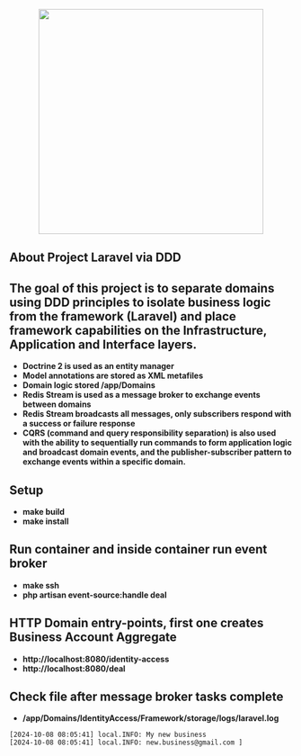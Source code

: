 <p align="center"><a href="https://laravel.com" target="_blank"><img src="https://raw.githubusercontent.com/laravel/art/master/logo-lockup/5%20SVG/2%20CMYK/1%20Full%20Color/laravel-logolockup-cmyk-red.svg" width="400"></a></p>

## About Project Laravel via DDD

## The goal of this project is to separate domains using DDD principles to isolate business logic from the framework (Laravel) and place framework capabilities on the Infrastructure, Application and Interface layers.

- **Doctrine 2 is used as an entity manager**
- **Model annotations are stored as XML metafiles**
- **Domain logic stored /app/Domains**
- **Redis Stream is used as a message broker to exchange events between domains** 
- **Redis Stream broadcasts all messages, only subscribers respond with a success or failure response**
- **CQRS (command and query responsibility separation) is also used with the ability to sequentially run commands to form application logic and broadcast domain events, and the publisher-subscriber pattern to exchange events within a specific domain.**

## Setup
- **make build**
- **make install**

## Run container and inside container run event broker
- **make ssh**
- **php artisan event-source:handle deal**

## HTTP Domain entry-points, first one creates Business Account Aggregate
- **http://localhost:8080/identity-access**
- **http://localhost:8080/deal**

## Check file after message broker tasks complete
- **/app/Domains/IdentityAccess/Framework/storage/logs/laravel.log**

```
[2024-10-08 08:05:41] local.INFO: My new business  
[2024-10-08 08:05:41] local.INFO: new.business@gmail.com ]
```
